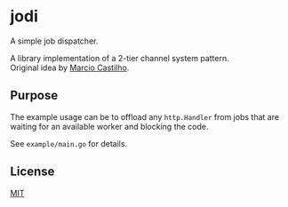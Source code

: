 # jodi

A simple job dispatcher.

A library implementation of a 2-tier channel system pattern.  
Original idea by [Marcio Castilho](http://marcio.io/2015/07/handling-1-million-requests-per-minute-with-golang/).

## Purpose

The example usage can be to offload any `http.Handler` from jobs 
that are waiting for an available worker and blocking the code.

See `example/main.go` for details.

## License

[MIT](https://github.com/hypnoglow/jodi/blob/master/LICENSE)